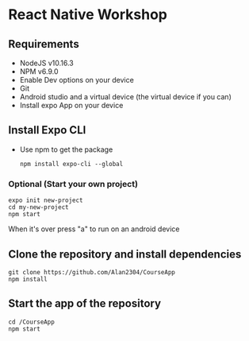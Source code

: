 # React Native Workshop

## Requirements
* NodeJS v10.16.3
* NPM v6.9.0
* Enable Dev options on your device
* Git
* Android studio and a virtual device (the virtual device if you can)
* Install expo App on your device

## Install Expo CLI
* Use npm to get the package
    ```
    npm install expo-cli --global
    ```
### Optional (Start your own project)
```
expo init new-project
cd my-new-project
npm start
```
When it's over press "a" to run on an android device

## Clone the repository and install dependencies
```
git clone https://github.com/Alan2304/CourseApp
npm install 
```
## Start the app of the repository
```
cd /CourseApp
npm start
```